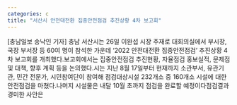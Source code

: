 ```yaml
---
categories: c
title: "서산시 안전대전환 집중안전점검 추진상황 4차 보고회"
---
```

[충남일보 송낙인 기자] 충남 서산시는 26일 이완섭 시장 주재로 대회의실에서 부시장, 국장 부서장 등 60여 명이 참석한 가운데 ‘2022 안전대전환 집중안전점검’ 추진상황 4차 보고회를 개최했다.보고회에서는 집중안전점검 추진현황, 자율점검 홍보실적, 문제점 및 대책, 향후 계획 등을 논의했다.시는 지난 8월 17일부터 현재까지 소관부서, 유관기관, 민간 전문가, 시민참여단이 참여해 점검대상시설 232개소 중 160개소 시설에 대한 안전점검을 마쳤다.나머지 시설물은 내달 10월 초까지 점검을 완료할 예정이다점검결과 경미한 사안은